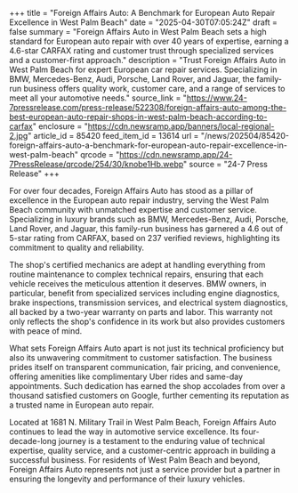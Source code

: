 +++
title = "Foreign Affairs Auto: A Benchmark for European Auto Repair Excellence in West Palm Beach"
date = "2025-04-30T07:05:24Z"
draft = false
summary = "Foreign Affairs Auto in West Palm Beach sets a high standard for European auto repair with over 40 years of expertise, earning a 4.6-star CARFAX rating and customer trust through specialized services and a customer-first approach."
description = "Trust Foreign Affairs Auto in West Palm Beach for expert European car repair services. Specializing in BMW, Mercedes-Benz, Audi, Porsche, Land Rover, and Jaguar, the family-run business offers quality work, customer care, and a range of services to meet all your automotive needs."
source_link = "https://www.24-7pressrelease.com/press-release/522308/foreign-affairs-auto-among-the-best-european-auto-repair-shops-in-west-palm-beach-according-to-carfax"
enclosure = "https://cdn.newsramp.app/banners/local-regional-2.jpg"
article_id = 85420
feed_item_id = 13614
url = "/news/202504/85420-foreign-affairs-auto-a-benchmark-for-european-auto-repair-excellence-in-west-palm-beach"
qrcode = "https://cdn.newsramp.app/24-7PressRelease/qrcode/254/30/knobe1Hb.webp"
source = "24-7 Press Release"
+++

<p>For over four decades, Foreign Affairs Auto has stood as a pillar of excellence in the European auto repair industry, serving the West Palm Beach community with unmatched expertise and customer service. Specializing in luxury brands such as BMW, Mercedes-Benz, Audi, Porsche, Land Rover, and Jaguar, this family-run business has garnered a 4.6 out of 5-star rating from CARFAX, based on 237 verified reviews, highlighting its commitment to quality and reliability.</p><p>The shop's certified mechanics are adept at handling everything from routine maintenance to complex technical repairs, ensuring that each vehicle receives the meticulous attention it deserves. BMW owners, in particular, benefit from specialized services including engine diagnostics, brake inspections, transmission services, and electrical system diagnostics, all backed by a two-year warranty on parts and labor. This warranty not only reflects the shop's confidence in its work but also provides customers with peace of mind.</p><p>What sets Foreign Affairs Auto apart is not just its technical proficiency but also its unwavering commitment to customer satisfaction. The business prides itself on transparent communication, fair pricing, and convenience, offering amenities like complimentary Uber rides and same-day appointments. Such dedication has earned the shop accolades from over a thousand satisfied customers on Google, further cementing its reputation as a trusted name in European auto repair.</p><p>Located at 1681 N. Military Trail in West Palm Beach, Foreign Affairs Auto continues to lead the way in automotive service excellence. Its four-decade-long journey is a testament to the enduring value of technical expertise, quality service, and a customer-centric approach in building a successful business. For residents of West Palm Beach and beyond, Foreign Affairs Auto represents not just a service provider but a partner in ensuring the longevity and performance of their luxury vehicles.</p>